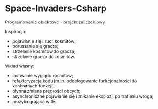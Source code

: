# Space-Invaders-Csharp
Programowanie obiektowe - projekt zaliczeniowy

Inspiracja:
  - pojawianie się i ruch kosmitów;
  - poruszanie się gracza;
  - strzelanie kosmitów do gracza;
  - strzelanie gracza do kosmitów.

Wkład własny:
  - losowanie wyglądu kosmitów;
  - refaktoryzacja kodu (m.in. oddelegowanie funkcjonalności do konkretnych funkcji);
  - płynna zmiana prędkości obcych;
  - asynchroniczne pojawianie się i znikanie eksplozji po trafieniu wroga;
  - muzyka grająca w tle.
